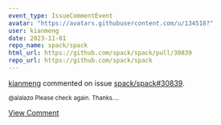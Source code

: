 ```yaml
---
event_type: IssueCommentEvent
avatar: "https://avatars.githubusercontent.com/u/134518?"
user: kianmeng
date: 2023-11-01
repo_name: spack/spack
html_url: https://github.com/spack/spack/pull/30839
repo_url: https://github.com/spack/spack
---
```


<a href='https://github.com/kianmeng' target='_blank'>kianmeng</a> commented on issue <a href='https://github.com/spack/spack/pull/30839' target='_blank'>spack/spack#30839</a>.

<small>@alalazo Please check again. Thanks....</small>

<a href='https://github.com/spack/spack/pull/30839' target='_blank'>View Comment</a>